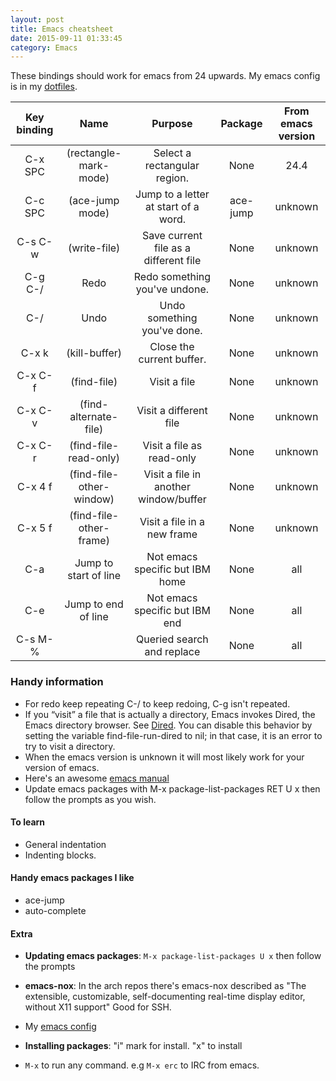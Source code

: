 ```yaml
---
layout: post
title: Emacs cheatsheet
date: 2015-09-11 01:33:45
category: Emacs
---
```


These bindings should work for emacs from 24 upwards.
My emacs config is in my [dotfiles].

| Key binding |            Name         |                  Purpose               |   Package  | From emacs version |
|:-----------:|:-----------------------:|:--------------------------------------:|:----------:|:------------------:|
| C-x SPC     | (rectangle-mark-mode)   | Select a rectangular region.           |    None    |        24.4        |
| C-c SPC     | (ace-jump mode)         | Jump to a letter at start of a word.   |  ace-jump  |       unknown      |
| C-s C-w     | (write-file)            | Save current file as a different file  |    None    |       unknown      |
| C-g C-/     | Redo                    | Redo something you've undone.          |    None    |       unknown      |
| C-/         | Undo                    | Undo something you've done.            |    None    |       unknown      |
| C-x k       | (kill-buffer)           | Close the current buffer.              |    None    |       unknown      |
| C-x C-f     | (find-file)             | Visit a file                           |    None    |       unknown      |
| C-x C-v     | (find-alternate-file)   | Visit a different file                 |    None    |       unknown      |
| C-x C-r     | (find-file-read-only)   | Visit a file as read-only              |    None    |       unknown      |
| C-x 4 f     | (find-file-other-window)| Visit a file in another window/buffer  |    None    |       unknown      |
| C-x 5 f     | (find-file-other-frame) | Visit a file in a new frame            |    None    |       unknown      |
| C-a         | Jump to start of line   | Not emacs specific but IBM home        |    None    |         all        |
| C-e         | Jump to end of line     | Not emacs specific but IBM end         |    None    |         all        |
| C-s M-%     |                         | Queried search and replace             |    None    |         all        |

### Handy information

- For redo keep repeating C-/ to keep redoing, C-g isn't repeated.
- If you “visit” a file that is actually a directory, Emacs invokes Dired, the Emacs directory browser. See [Dired]. You can disable this behavior by setting the variable find-file-run-dired to nil; in that case, it is an error to try to visit a directory.
- When the emacs version is unknown it will most likely work for your version of emacs.
- Here's an awesome [emacs manual] 
- Update emacs packages with M-x package-list-packages RET U x then follow the prompts as you wish.


#### To learn

- General indentation
- Indenting blocks.

#### Handy emacs packages I like
- ace-jump
- auto-complete

#### Extra
- **Updating emacs packages**: `M-x package-list-packages U x` then follow the prompts
- **emacs-nox**: In the arch repos there's emacs-nox described as "The extensible, customizable, self-documenting real-time display editor, without X11 support" Good for SSH.
- My [emacs config](https://github.com/urbanslug/dotfiles/blob/master/.emacs)

- **Installing packages**: "i" mark for install. "x" to install
- `M-x` to run any command. e.g `M-x erc` to IRC from emacs.

[emacs manual]: http://www.gnu.org/software/emacs/manual/html_node/emacs/index.html#SEC_Content
[Dired]: http://www.gnu.org/software/emacs/manual/html_node/emacs/Dired.html#Dired
[dotfiles]: https://github.com/urbanslug/dotfiles/blob/master/.emacs
